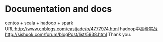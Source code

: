 # Documentation and docs
centos + scala + hadoop + spark URL:http://www.cnblogs.com/eastjade/p/4777974.html
hadoop中高级实战 http://sishuok.com/forum/blogPost/list/5938.html
Thank you.
